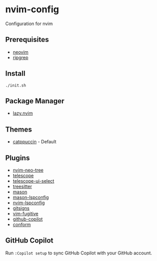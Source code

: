 # nvim-config
Configuration for nvim

## Prerequisites
- [neovim](https://github.com/neovim/neovim)
- [ripgrep](https://github.com/BurntSushi/ripgrep)


## Install
```
./init.sh
```

## Package Manager
- [lazy.nvim](https://github.com/folke/lazy.nvim)

## Themes
- [catppuccin](https://github.com/catppuccin/nvim) - Default

## Plugins
- [nvim-neo-tree](https://github.com/nvim-neo-tree/neo-tree.nvim)
- [telescope](https://github.com/nvim-telescope/telescope.nvim)
- [telescope-ui-select](https://github.com/nvim-telescope/telescope-ui-select.nvim)
- [treesitter](https://github.com/nvim-treesitter/nvim-treesitter)
- [mason](https://github.com/williamboman/mason.nvim)
- [mason-lspconfig](https://github.com/williamboman/mason-lspconfig.nvim)
- [nvim-lspconfig](https://github.com/neovim/nvim-lspconfig)
- [gitsigns](https://github.com/lewis6991/gitsigns.nvim)
- [vim-fugitive](https://github.com/tpope/vim-fugitive)
- [github-copilot](https://github.com/github/copilot.vim)
- [conform](https://github.com/stevearc/conform.nvim)

## GitHub Copilot
Run `:Copilot setup` to sync GitHub Copilot with your GitHub account.
